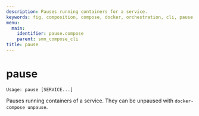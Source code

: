 ```yaml
---
description: Pauses running containers for a service.
keywords: fig, composition, compose, docker, orchestration, cli, pause
menu:
  main:
    identifier: pause.compose
    parent: smn_compose_cli
title: pause
---
```


# pause

```
Usage: pause [SERVICE...]
```

Pauses running containers of a service. They can be unpaused with `docker-compose unpause`.